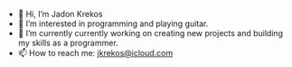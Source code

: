 - 👋 Hi, I’m Jadon Krekos
- 👀 I’m interested in programming and playing guitar.
- 🌱 I’m currently currently working on creating new projects and building my skills as a programmer.
- 📫 How to reach me: jkrekos@icloud.com
